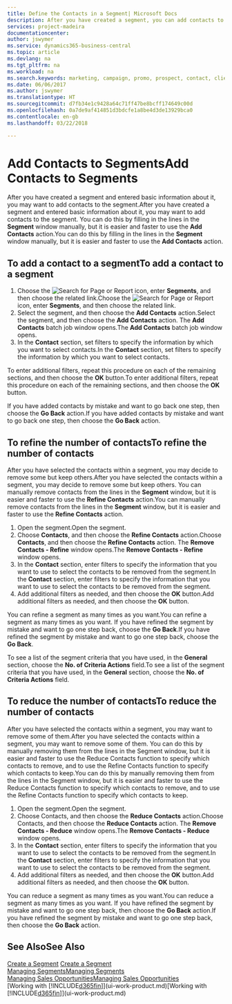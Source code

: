 ```yaml
---
title: Define the Contacts in a Segment| Microsoft Docs
description: After you have created a segment, you can add contacts to the segment, for example, as part of a marketing campaign targeting particular customers or clients.
services: project-madeira
documentationcenter: 
author: jswymer
ms.service: dynamics365-business-central
ms.topic: article
ms.devlang: na
ms.tgt_pltfrm: na
ms.workload: na
ms.search.keywords: marketing, campaign, promo, prospect, contact, client, customer
ms.date: 06/06/2017
ms.author: jswymer
ms.translationtype: HT
ms.sourcegitcommit: d7fb34e1c9428a64c71ff47be8bcff174649c00d
ms.openlocfilehash: 0a7de9af414851d3bdcfe1a8be4d3de13929bca0
ms.contentlocale: en-gb
ms.lasthandoff: 03/22/2018

---
```

# <a name="add-contacts-to-segments"></a><span data-ttu-id="9f545-103">Add Contacts to Segments</span><span class="sxs-lookup"><span data-stu-id="9f545-103">Add Contacts to Segments</span></span>
<span data-ttu-id="9f545-104">After you have created a segment and entered basic information about it, you may want to add contacts to the segment.</span><span class="sxs-lookup"><span data-stu-id="9f545-104">After you have created a segment and entered basic information about it, you may want to add contacts to the segment.</span></span> <span data-ttu-id="9f545-105">You can do this by filling in the lines in the **Segment** window manually, but it is easier and faster to use the **Add Contacts** action.</span><span class="sxs-lookup"><span data-stu-id="9f545-105">You can do this by filling in the lines in the **Segment** window manually, but it is easier and faster to use the **Add Contacts** action.</span></span>

## <a name="to-add-a-contact-to-a-segment"></a><span data-ttu-id="9f545-106">To add a contact to a segment</span><span class="sxs-lookup"><span data-stu-id="9f545-106">To add a contact to a segment</span></span>
1. <span data-ttu-id="9f545-107">Choose the ![Search for Page or Report](media/ui-search/search_small.png "Search for Page or Report icon") icon, enter **Segments**, and then choose the related link.</span><span class="sxs-lookup"><span data-stu-id="9f545-107">Choose the ![Search for Page or Report](media/ui-search/search_small.png "Search for Page or Report icon") icon, enter **Segments**, and then choose the related link.</span></span>  
2. <span data-ttu-id="9f545-108">Select the segment, and then choose the **Add Contacts** action.</span><span class="sxs-lookup"><span data-stu-id="9f545-108">Select the segment, and then choose the **Add Contacts** action.</span></span> <span data-ttu-id="9f545-109">The **Add Contacts** batch job window opens.</span><span class="sxs-lookup"><span data-stu-id="9f545-109">The **Add Contacts** batch job window opens.</span></span>
3. <span data-ttu-id="9f545-110">In the **Contact** section, set filters to specify the information by which you want to select contacts.</span><span class="sxs-lookup"><span data-stu-id="9f545-110">In the **Contact** section, set filters to specify the information by which you want to select contacts.</span></span>

<span data-ttu-id="9f545-111">To enter additional filters, repeat this procedure on each of the remaining sections, and then choose the **OK** button.</span><span class="sxs-lookup"><span data-stu-id="9f545-111">To enter additional filters, repeat this procedure on each of the remaining sections, and then choose the **OK** button.</span></span>

<span data-ttu-id="9f545-112">If you have added contacts by mistake and want to go back one step, then choose the **Go Back** action.</span><span class="sxs-lookup"><span data-stu-id="9f545-112">If you have added contacts by mistake and want to go back one step, then choose the **Go Back** action.</span></span>

## <a name="to-refine-the-number-of-contacts"></a><span data-ttu-id="9f545-113">To refine the number of contacts</span><span class="sxs-lookup"><span data-stu-id="9f545-113">To refine the number of contacts</span></span>
<span data-ttu-id="9f545-114">After you have selected the contacts within a segment, you may decide to remove some but keep others.</span><span class="sxs-lookup"><span data-stu-id="9f545-114">After you have selected the contacts within a segment, you may decide to remove some but keep others.</span></span> <span data-ttu-id="9f545-115">You can manually remove contacts from the lines in the **Segment** window, but it is easier and faster to use the **Refine Contacts** action.</span><span class="sxs-lookup"><span data-stu-id="9f545-115">You can manually remove contacts from the lines in the **Segment** window, but it is easier and faster to use the **Refine Contacts** action.</span></span>

1. <span data-ttu-id="9f545-116">Open the segment.</span><span class="sxs-lookup"><span data-stu-id="9f545-116">Open the segment.</span></span>
2. <span data-ttu-id="9f545-117">Choose **Contacts**, and then choose the **Refine Contacts** action.</span><span class="sxs-lookup"><span data-stu-id="9f545-117">Choose **Contacts**, and then choose the **Refine Contacts** action.</span></span> <span data-ttu-id="9f545-118">The **Remove Contacts - Refine** window opens.</span><span class="sxs-lookup"><span data-stu-id="9f545-118">The **Remove Contacts - Refine** window opens.</span></span>
3. <span data-ttu-id="9f545-119">In the **Contact** section, enter filters to specify the information that you want to use to select the contacts to be removed from the segment.</span><span class="sxs-lookup"><span data-stu-id="9f545-119">In the **Contact** section, enter filters to specify the information that you want to use to select the contacts to be removed from the segment.</span></span>
4. <span data-ttu-id="9f545-120">Add additional filters as needed, and then choose the **OK** button.</span><span class="sxs-lookup"><span data-stu-id="9f545-120">Add additional filters as needed, and then choose the **OK** button.</span></span>

<span data-ttu-id="9f545-121">You can refine a segment as many times as you want.</span><span class="sxs-lookup"><span data-stu-id="9f545-121">You can refine a segment as many times as you want.</span></span> <span data-ttu-id="9f545-122">If you have refined the segment by mistake and want to go one step back, choose the **Go Back**.</span><span class="sxs-lookup"><span data-stu-id="9f545-122">If you have refined the segment by mistake and want to go one step back, choose the **Go Back**.</span></span>

<span data-ttu-id="9f545-123">To see a list of the segment criteria that you have used, in the **General** section, choose the **No. of Criteria Actions** field.</span><span class="sxs-lookup"><span data-stu-id="9f545-123">To see a list of the segment criteria that you have used, in the **General** section, choose the **No. of Criteria Actions** field.</span></span>

## <a name="to-reduce-the-number-of-contacts"></a><span data-ttu-id="9f545-124">To reduce the number of contacts</span><span class="sxs-lookup"><span data-stu-id="9f545-124">To reduce the number of contacts</span></span>
<span data-ttu-id="9f545-125">After you have selected the contacts within a segment, you may want to remove some of them.</span><span class="sxs-lookup"><span data-stu-id="9f545-125">After you have selected the contacts within a segment, you may want to remove some of them.</span></span> <span data-ttu-id="9f545-126">You can do this by manually removing them from the lines in the Segment window, but it is easier and faster to use the Reduce Contacts function to specify which contacts to remove, and to use the Refine Contacts function to specify which contacts to keep.</span><span class="sxs-lookup"><span data-stu-id="9f545-126">You can do this by manually removing them from the lines in the Segment window, but it is easier and faster to use the Reduce Contacts function to specify which contacts to remove, and to use the Refine Contacts function to specify which contacts to keep.</span></span>

1. <span data-ttu-id="9f545-127">Open the segment.</span><span class="sxs-lookup"><span data-stu-id="9f545-127">Open the segment.</span></span>
2. <span data-ttu-id="9f545-128">Choose Contacts, and then choose the **Reduce Contacts** action.</span><span class="sxs-lookup"><span data-stu-id="9f545-128">Choose Contacts, and then choose the **Reduce Contacts** action.</span></span> <span data-ttu-id="9f545-129">The **Remove Contacts - Reduce** window opens.</span><span class="sxs-lookup"><span data-stu-id="9f545-129">The **Remove Contacts - Reduce** window opens.</span></span>
3. <span data-ttu-id="9f545-130">In the **Contact** section, enter filters to specify the information that you want to use to select the contacts to be removed from the segment.</span><span class="sxs-lookup"><span data-stu-id="9f545-130">In the **Contact** section, enter filters to specify the information that you want to use to select the contacts to be removed from the segment.</span></span>
4. <span data-ttu-id="9f545-131">Add additional filters as needed, and then choose the **OK** button.</span><span class="sxs-lookup"><span data-stu-id="9f545-131">Add additional filters as needed, and then choose the **OK** button.</span></span>

<span data-ttu-id="9f545-132">You can reduce a segment as many times as you want.</span><span class="sxs-lookup"><span data-stu-id="9f545-132">You can reduce a segment as many times as you want.</span></span> <span data-ttu-id="9f545-133">If you have refined the segment by mistake and want to go one step back, then choose the **Go Back** action.</span><span class="sxs-lookup"><span data-stu-id="9f545-133">If you have refined the segment by mistake and want to go one step back, then choose the **Go Back** action.</span></span>

## <a name="see-also"></a><span data-ttu-id="9f545-134">See Also</span><span class="sxs-lookup"><span data-stu-id="9f545-134">See Also</span></span>
<span data-ttu-id="9f545-135">[Create a Segment](marketing-how-create-segment.md) </span><span class="sxs-lookup"><span data-stu-id="9f545-135">[Create a Segment](marketing-how-create-segment.md) </span></span>  
[<span data-ttu-id="9f545-136">Managing Segments</span><span class="sxs-lookup"><span data-stu-id="9f545-136">Managing Segments</span></span>](marketing-segments.md)  
[<span data-ttu-id="9f545-137">Managing Sales Opportunities</span><span class="sxs-lookup"><span data-stu-id="9f545-137">Managing Sales Opportunities</span></span>](marketing-manage-sales-opportunities.md)  
<span data-ttu-id="9f545-138">[Working with [!INCLUDE[d365fin](includes/d365fin_md.md)]](ui-work-product.md)</span><span class="sxs-lookup"><span data-stu-id="9f545-138">[Working with [!INCLUDE[d365fin](includes/d365fin_md.md)]](ui-work-product.md)</span></span>  

